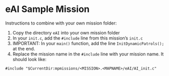 # eAI Sample Mission

Instructions to combine with your own mission folder:

1. Copy the directory `eAI` into your own mission folder
2. In your `init.c`, add the `#include` line from this mission’s `init.c`
3. IMPORTANT: In your `main()` function, add the line `InitDynamicPatrols();` at the end.
4. Replace the mission name in the `#include` line with your mission name. It should look like:

```
#include "$CurrentDir:mpmissions/<MISSION>.<MAPNAME>/eAI/AI_init.c"
```

